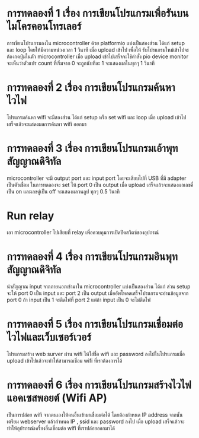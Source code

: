 # การทดลองที่ 1 เรื่อง การเขียนโปรแกรมเพื่อรันบนไมโครคอนโทรเลอร์

การเขียนโปรแกรมลงใน microcontroller ด้วย platformio แบ่งเป็นสองส่วน ได้แก่ setup และ loop โดยให้มีความหน่วงเวลา 1 วินาที เมื่อ upload เข้าไป เพื่อให้ รับโปรแกรมใหม่เข้าไปจะต้องกดปุ่มในตัว microcontroller เมื่อ upload เข้าไปเสร็จจะใช้คำสั่ง pio device monitor จะเห็นว่าตัวแปร count ที่เริ่มจาก 0 จะถูกนับทีละ 1 จะแสดงผลในทุกๆ 1 วินาที

# การทดลองที่ 2 เรื่อง การเขียนโปรแกรมค้นหาไวไฟ

โปรแกรมค้นหา wifi จะมีสองส่วน ได้แก่ setup หรือ set wifi และ loop เมื่อ upload เข้าไปเสร็จแล้วจะแสดงผลการค้นหา wifi ออกมา

# การทดลองที่ 3 เรื่อง การเขียนโปรแกรมเอ้าพุทสัญญาณดิจิทัล

microcontroller จะมี output port และ input port โดยจะเสียบไปที่ USB ที่มี adapter เป็นตัวเชื่อม ในการทดลองจะ set ให้ port 0 เป็น output เมื่อ upload เสร็จแล้วจะแสดงผลเลขคี่เป็น on และเลขคู่เป็น off จะแสดงผลวนลูป ทุกๆ 0.5 วินาที

# Run relay

เอา microcontroller ไปเสียบที่ relay เพื่อควบคุมการเปิดปิดสวิตซ์ของอุปกรณ์

# การทดลองที่ 4 เรื่อง การเขียนโปรแกรมอินพุทสัญญาณดิจิทัล

นำสัญญาณ input จากภายนอกเข้ามาใน microcontroller แบ่งเป็นสองส่วน ได้แก่ ส่วน setup จะให้ port 0 เป็น input และ port 2 เป็น output เมื่ออัพโหลดเสร็จโปรแกรมจะอ่านข้อมูลจาก port 0 ถ้า input เป็น 1 จะติดไฟที่ port 2 แต่ถ้า input เป็น 0 จะไม่ติดไฟ

# การทดลองที่ 5 เรื่อง การเขียนโปรแกรมเชื่อมต่อไวไฟและเว็บเซอร์เวอร์

โปรแกรมสร้าง web surver ผ่าน wifi ให้ใส่ชื่อ wifi และ password ลงไปในโปรแกรมเมื่อ upload เข้าไปแล้วจะทำให้สามารถเชื่อม wifi ที่เราต้องการได้

# การทดลองที่ 6 เรื่อง การเขียนโปรแกรมสร้างไวไฟแอคเซสพอยต์ (Wifi AP)

เป็นการปล่อย wifi จากตนเองให้คนอื่นเข้ามาเชื่อมต่อได้ โดยต้องกำหนด IP address จากนั้นเตรียม webserver แล้วกำหนด IP , ssid และ password ลงไป เมื่อ upload เสร็จแล้วจะทำให้อุปรกรณ์เครื่องอื่นเชื่อมต่อ wifi ที่เราปล่อยออกมาได้
